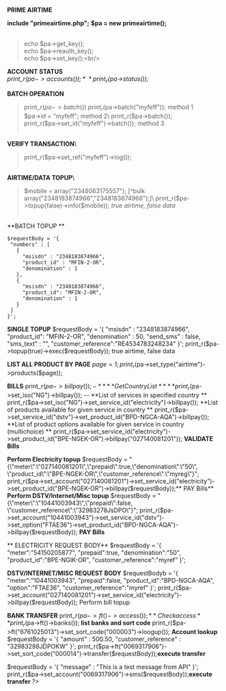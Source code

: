 **PRIME AIRTIME**<br/>

**include "primeairtime.php";**
**$pa = new primeairtime();**<br/><br/>
> echo $pa->get_key();\
> echo $pa->reauth_key();\
> echo $pa->set_key();\<br/>


**ACCOUNT STATUS**\
*print_r($pa->accounts());*\
*print_r($pa->status());*<br/>

**BATCH OPERATION**
> print_r($pa->batch())\
> print_r($pa->batch("myfeff")); method 1\
> $pa->id = "myfeff"; method 2\
> print_r($pa->batch());\
> print_r($pa->set_id("myfeff")->batch()); method 3<br/><br/>

**VERIFY TRANSACTION**\
>print_r($pa->set_ref("myfeff")->log());<br/><br/>

**AIRTIME/DATA TOPUP**\
>$mobile = array("2348063175557");  [^bulk array("2348183874966","2348183874966");]\
>print_r($pa->topup(false)->info($mobile));  *true airtime, false data*<br/><br/>


**BATCH TOPUP **
 ```
$requestBody = '{
  "numbers" : [
    {
      "msisdn" : "2348183874966",
      "product_id" : "MFIN-2-OR",
      "denomination" : 1
    },
    {
      "msisdn" : "2348183874966",
      "product_id": "MFIN-2-OR",
      "denomination" : 1
    }
  ]
}';
```

**SINGLE TOPUP**
$requestBody = '{
        "msisdn" : "2348183874966",
        "product_id": "MFIN-2-OR",
        "denomination" : 50,
        "send_sms" : false,
        "sms_text" : "",
        "customer_reference":"RE4534783248234"
    }';
print_r($pa->topup(true)->exec($requestBody));  true airtime, false data


**LIST ALL PRODUCT BY PAGE**
$page = 1;
print_r($pa->set_type("airtime")->products($page));


**BILLS**
print_r($pa->billpay()); -*** *Get Country List* ***
print_r($pa->set_iso("NG")->billpay()); -- **List of services in specified country **
print_r($pa->set_iso("NG")->set_service_id("electricity")->billpay());  **List of products available for given service in country  **
print_r($pa->set_service_id("dstv")->set_product_id("BPD-NGCA-AQA")->billpay()); **List of product options available for given service in country (multichoice) **
print_r($pa->set_service_id("electricity")->set_product_id("BPE-NGEK-OR")->billpay("027140081201"));  **VALIDATE Bills**

**Perform Electricity topup**
$requestBody = "{\"meter\":\"027140081201\",\"prepaid\":true,\"denomination\":\"50\", \"product_id\":\"BPE-NGEK-OR\",\"customer_reference\":\"myreg\"}";
print_r($pa->set_account("027140081201")->set_service_id("electricity")->set_product_id("BPE-NGEK-OR")->billpay($requestBody));** PAY Bills**
**Perform DSTV/Internet/Misc topup**
$requestBody = "{\"meter\":\"10441003943\",\"prepaid\":false, \"customer_reference\":\"32983278JsDPO\"}";
print_r($pa->set_account("10441003943")->set_service_id("dstv")->set_option("FTAE36")->set_product_id("BPD-NGCA-AQA")->billpay($requestBody)); **PAY Bills**


** ELECTRICITY REQUEST BODY**
$requestBody = '{
    "meter":"54150205877",
    "prepaid":true,
    "denomination":"50",
    "product_id":"BPE-NGIK-OR",
    "customer_reference":"myref"
}';

**DSTV/INTERNET/MISC REQUEST BODY**
$requestBodyb = '{
    "meter":"10441003943",
    "prepaid":false,
    "product_id":"BPD-NGCA-AQA",
    "option":"FTAE36",
    "customer_reference":"myref"
}';
print_r($pa->set_account("027140081201")->set_service_id("electricity")->billpay($requestBody)); Perform bill topup 




**BANK TRANSFER**
print_r($pa->ft()->access()); ** Check access**
print_r($pa->ft()->banks()); **list banks and sort code**
print_r($pa->ft("6761025013")->set_sort_code("000003")->loogup());  **Account lookup**
$requestBody = '{
    "amount" : 500.50,
    "customer_reference" : "32983298JDPOKW"
}';
print_r($pa->ft("0069317906")->set_sort_code("000014")->transfer($requestBody));**execute transfer**


$requestBody = '{
  "message" : "This is a test message from API"
}';
print_r($pa->set_account("0069317906")->sms($requestBody));**execute transfer**
?>